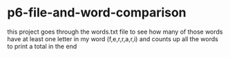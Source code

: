 # p6-file-and-word-comparison

this project goes through the words.txt file to see how many of those words have at least one letter in my word (f,e,r,r,a,r,i) and counts up all the words to print a total in the end
